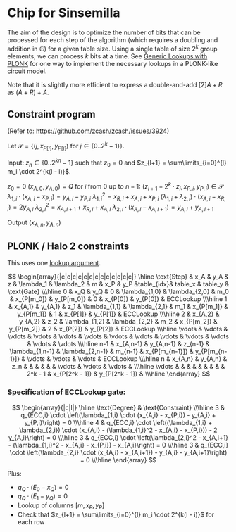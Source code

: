 # Chip for Sinsemilla

The aim of the design is to optimize the number of bits that can be processed for each step of the algorithm (which requires a doubling and addition in $\mathbb{G}$) for a given table size. Using a single table of size $2^k$ group elements, we can process $k$ bits at a time. See [Generic Lookups with PLONK](https://hackmd.io/LTPc5f-3S0qNF6MtwD-Tdg?view) for one way to implement the necessary lookups in a PLONK-like circuit model.

Note that it is slightly more efficient to express a double-and-add $[2] A + R$ as $(A + R) + A$.

## Constraint program
(Refer to: https://github.com/zcash/zcash/issues/3924)

Let $\mathcal{P} = \left\{(j,\, x_{P[j]},\, y_{P[j]}) \text{ for } j \in \{0..2^k - 1\}\right\}$.

Input: $z_n \in \{0..2^{kn} - 1\}$ such that $z_0 = 0$ and $z_{l+1} = \sum\limits_{i=0}^{l} m_i \cdot 2^{k(l - i)}$.

$z_0 = 0$
$(x_{A,0},\, y_{A,0}) = Q$
for $i$ from $0$ up to $n-1$:
    $(z_{i+1} - 2^k \cdot z_i,\, x_{P,i},\, y_{P,i}) \in \mathcal{P}$
    $\lambda_{1,i} \cdot (x_{A,i} - x_{P,i}) = y_{A,i} - y_{P,i}$
    $\lambda_{1,i}^2 = x_{R,i} + x_{A,i} + x_{P,i}$
    $(\lambda_{1,i} + \lambda_{2,i}) \cdot (x_{A,i} - x_{R,i}) = 2 y_{A,i}$
    $\lambda_{2,i}^2 = x_{A,i+1} + x_{R,i} + x_{A,i}$
    $\lambda_{2,i} \cdot (x_{A,i} - x_{A,i+1}) = y_{A,i} + y_{A,i+1}$

Output $(x_{A,n},\, y_{A,n})$


## PLONK / Halo 2 constraints

This uses one [lookup argument](https://hackmd.io/iOw7-HpFQY6dPF1aFY8pAw).

$$
\begin{array}{|c|c|c|c|c|c|c|c|c|c|c|c|c|}
\hline
\text{Step} &    x_A    &    y_A    &     z     &    \lambda_1    &   \lambda_2     &     m      &    x_P         &    y_P         &table_{idx}&    table_x     &   table_y      & \text{Gate} \\\hline
    0       & x_Q       & y_Q       &   0       & \lambda_{1,0}   & \lambda_{2,0}   &     m_0    & x_{P[m_0]}     & y_{P[m_0]}     &     0     & x_{P[0]}       & y_{P[0]}       & ECCLookup   \\\hline
    1       & x_{A,1}   & y_{A,1}   &   z_1     & \lambda_{1,1}   & \lambda_{2,1}   &     m_1    & x_{P[m_1]}     & y_{P[m_1]}     &     1     & x_{P[1]}       & y_{P[1]}       & ECCLookup   \\\hline
    2       & x_{A,2}   & y_{A,2}   &   z_2     & \lambda_{1,2}   & \lambda_{2,2}   &     m_2    & x_{P[m_2]}     & y_{P[m_2]}     &     2     & x_{P[2]}       & y_{P[2]}       & ECCLookup   \\\hline
  \vdots    & \vdots    & \vdots    &   \vdots  & \vdots          & \vdots          &    \vdots  & \vdots         & \vdots         &   \vdots  & \vdots         & \vdots         & \vdots      \\\hline
   n-1      & x_{A,n-1} & y_{A,n-1} &   z_{n-1} & \lambda_{1,n-1} & \lambda_{2,n-1} &   m_{n-1}  & x_{P[m_{n-1}]} & y_{P[m_{n-1}]} &   \vdots  & \vdots         & \vdots         & ECCLookup   \\\hline
    n       & x_{A,n}   & y_{A,n}   &   z_n     &                 &                 &            &                &                &   \vdots  & \vdots         & \vdots         &             \\\hline
  \vdots    &           &           &           &                 &                 &            &                &                &  2^k - 1  & x_{P[2^k - 1]} & y_{P[2^k - 1]} &             \\\hline
\end{array}
$$

### Specification of ECCLookup gate:

$$
\begin{array}{|c|l|}
\hline
\text{Degree} & \text{Constraint} \\\hline
3   & q_{ECC,i} \cdot \left(\lambda_{1,i} \cdot (x_{A,i} - x_{P,i}) - y_{A,i} + y_{P,i}\right) = 0 \\\hline
4   & q_{ECC,i} \cdot \left((\lambda_{1,i} + \lambda_{2,i}) \cdot (x_{A,i} - (\lambda_{1,i}^2 - x_{A,i} - x_{P,i})) - 2 y_{A,i}\right) = 0 \\\hline
3   & q_{ECC,i} \cdot \left(\lambda_{2,i}^2 - x_{A,i+1} - (\lambda_{1,i}^2 - x_{A,i} - x_{P,i}) - x_{A,i}\right) = 0 \\\hline
3   & q_{ECC,i} \cdot \left(\lambda_{2,i} \cdot (x_{A,i} - x_{A,i+1}) - y_{A,i} - y_{A,i+1}\right) = 0 \\\hline
\end{array}
$$

Plus:
- $q_Q \cdot \left(E_0 - x_Q\right) = 0$
- $q_Q \cdot \left(E_1 - y_Q\right) = 0$
- Lookup of columns $[m, x_P, y_P]$
- Check that $z_{l+1} = \sum\limits_{i=0}^{l} m_i \cdot 2^{k(l - i)}$ for each row
